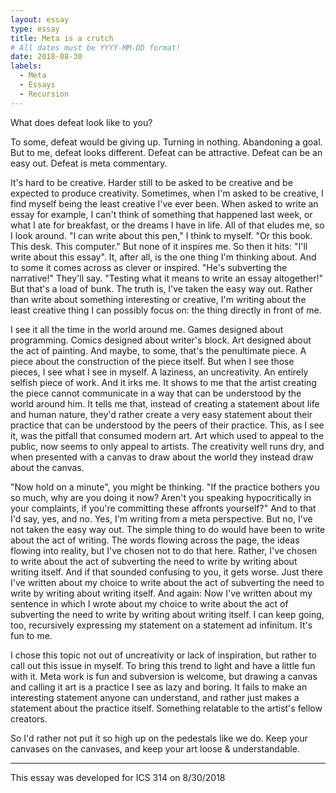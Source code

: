 ```yaml
---
layout: essay
type: essay
title: Meta is a crutch
# All dates must be YYYY-MM-DD format!
date: 2018-08-30
labels:
  - Meta
  - Essays
  - Recursion
---
```


What does defeat look like to you? 

To some, defeat would be giving up. Turning in nothing. Abandoning a goal. But to me, defeat looks different. Defeat can be attractive. Defeat can be an easy out. Defeat is meta commentary.

It's hard to be creative. Harder still to be asked to be creative and be expected to produce creativity. Sometimes, when I'm asked to be creative, I find myself being the least creative I've ever been. When asked to write an essay for example, I can't think of something that happened last week, or what I ate for breakfast, or the dreams I have in life. All of that eludes me, so I look around. "I can write about this pen," I think to myself. "Or this book. This desk. This computer." But none of it inspires me. So then it hits: "I'll write about this essay". It, after all, is the one thing I'm thinking about. And to some it comes across as clever or inspired. "He's subverting the narrative!" They'll say. "Testing what it means to write an essay altogether!" But that's a load of bunk. The truth is, I've taken the easy way out. Rather than write about something interesting or creative, I'm writing about the least creative thing I can possibly focus on: the thing directly in front of me.

I see it all the time in the world around me. Games designed about programming. Comics designed about writer's block. Art designed about the act of painting. And maybe, to some, that's the penultimate piece. A piece about the construction of the piece itself. But when I see those pieces, I see what I see in myself. A laziness, an uncreativity. An entirely selfish piece of work. And it irks me. It shows to me that the artist creating the piece cannot communicate in a way that can be understood by the world around him. It tells me that, instead of creating a statement about life and human nature, they'd rather create a very easy statement about their practice that can be understood by the peers of their practice. This, as I see it, was the pitfall that consumed modern art. Art which used to appeal to the public, now seems to only appeal to artists. The creativity well runs dry, and when presented with a canvas to draw about the world they instead draw about the canvas.

"Now hold on a minute", you might be thinking. "If the practice bothers you so much, why are you doing it now? Aren't you speaking hypocritically in your complaints, if you're committing these affronts yourself?" And to that I'd say, yes, and no. Yes, I'm writing from a meta perspective. But no, I've not taken the easy way out. The simple thing to do would have been to write about the act of writing. The words flowing across the page, the ideas flowing into reality, but I've chosen not to do that here. Rather, I've chosen to write about the act of subverting the need to write by writing about writing itself. And if that sounded confusing to you, it gets worse. Just there I've written about my choice to write about the act of subverting the need to write by writing about writing itself. And again: Now I've written about my sentence in which I wrote about my choice to write about the act of subverting the need to write by writing about writing itself. I can keep going, too, recursively expressing my statement on a statement ad infinitum. It's fun to me.

I chose this topic not out of uncreativity or lack of inspiration, but rather to call out this issue in myself. To bring this trend to light and have a little fun with it. Meta work is fun and subversion is welcome, but drawing a canvas and calling it art is a practice I see as lazy and boring. It fails to make an interesting statement anyone can understand, and rather just makes a statement about the practice itself. Something relatable to the artist's fellow creators.

So I'd rather not put it so high up on the pedestals like we do. Keep your canvases on the canvases, and keep your art loose & understandable.

----

This essay was developed for ICS 314 on 8/30/2018
